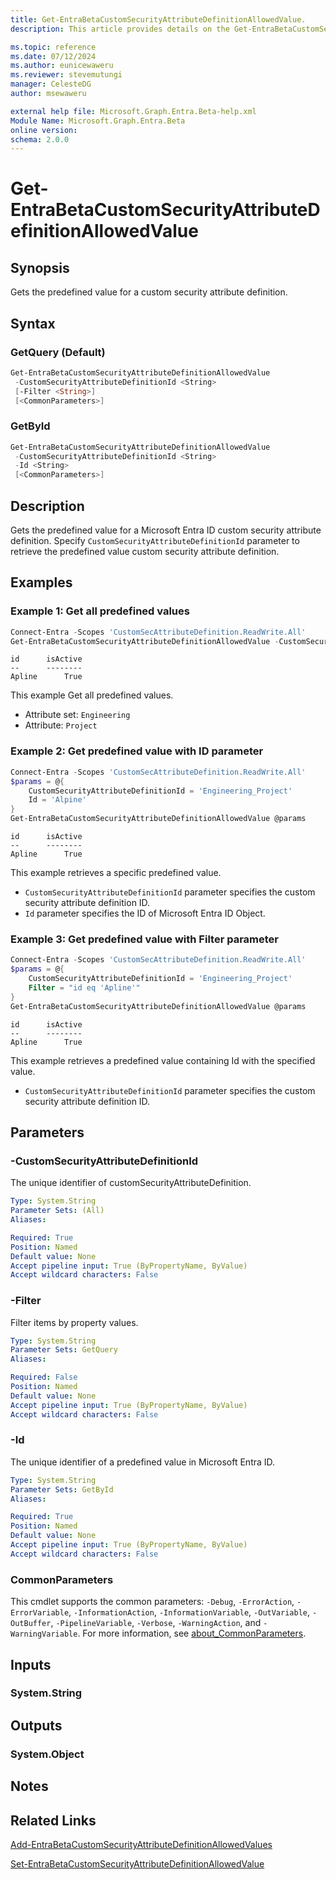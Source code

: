 ```yaml
---
title: Get-EntraBetaCustomSecurityAttributeDefinitionAllowedValue.
description: This article provides details on the Get-EntraBetaCustomSecurityAttributeDefinitionAllowedValue command.

ms.topic: reference
ms.date: 07/12/2024
ms.author: eunicewaweru
ms.reviewer: stevemutungi
manager: CelesteDG
author: msewaweru

external help file: Microsoft.Graph.Entra.Beta-help.xml
Module Name: Microsoft.Graph.Entra.Beta
online version:
schema: 2.0.0
---
```


# Get-EntraBetaCustomSecurityAttributeDefinitionAllowedValue

## Synopsis

Gets the predefined value for a custom security attribute definition.

## Syntax

### GetQuery (Default)

```powershell
Get-EntraBetaCustomSecurityAttributeDefinitionAllowedValue 
 -CustomSecurityAttributeDefinitionId <String> 
 [-Filter <String>]
 [<CommonParameters>]
```

### GetById

```powershell
Get-EntraBetaCustomSecurityAttributeDefinitionAllowedValue 
 -CustomSecurityAttributeDefinitionId <String>
 -Id <String> 
 [<CommonParameters>]
```

## Description

Gets the predefined value for a Microsoft Entra ID custom security attribute definition. Specify `CustomSecurityAttributeDefinitionId` parameter to retrieve the predefined value custom security attribute definition.

## Examples

### Example 1: Get all predefined values

```powershell
Connect-Entra -Scopes 'CustomSecAttributeDefinition.ReadWrite.All'
Get-EntraBetaCustomSecurityAttributeDefinitionAllowedValue -CustomSecurityAttributeDefinitionId 'Engineering_Project'
```

```output
id      isActive
--      --------
Apline      True
```

This example Get all predefined values.

- Attribute set: `Engineering`
- Attribute: `Project`

### Example 2: Get predefined value with ID parameter

```powershell
Connect-Entra -Scopes 'CustomSecAttributeDefinition.ReadWrite.All'
$params = @{
    CustomSecurityAttributeDefinitionId = 'Engineering_Project'
    Id = 'Alpine'
}
Get-EntraBetaCustomSecurityAttributeDefinitionAllowedValue @params
```

```output
id      isActive
--      --------
Apline      True
```

This example retrieves a specific predefined value.

- `CustomSecurityAttributeDefinitionId` parameter specifies the custom security attribute definition ID.
- `Id` parameter specifies the ID of Microsoft Entra ID Object.

### Example 3: Get predefined value with Filter parameter

```powershell
Connect-Entra -Scopes 'CustomSecAttributeDefinition.ReadWrite.All'
$params = @{
    CustomSecurityAttributeDefinitionId = 'Engineering_Project'
    Filter = "id eq 'Apline'"
}
Get-EntraBetaCustomSecurityAttributeDefinitionAllowedValue @params
```

```output
id      isActive
--      --------
Apline      True
```

This example retrieves a predefined value containing Id with the specified value.

- `CustomSecurityAttributeDefinitionId` parameter specifies the custom security attribute definition ID.

## Parameters

### -CustomSecurityAttributeDefinitionId

The unique identifier of customSecurityAttributeDefinition.

```yaml
Type: System.String
Parameter Sets: (All)
Aliases:

Required: True
Position: Named
Default value: None
Accept pipeline input: True (ByPropertyName, ByValue)
Accept wildcard characters: False
```

### -Filter

Filter items by property values.

```yaml
Type: System.String
Parameter Sets: GetQuery
Aliases:

Required: False
Position: Named
Default value: None
Accept pipeline input: True (ByPropertyName, ByValue)
Accept wildcard characters: False
```

### -Id

The unique identifier of a predefined value in Microsoft Entra ID.

```yaml
Type: System.String
Parameter Sets: GetById
Aliases:

Required: True
Position: Named
Default value: None
Accept pipeline input: True (ByPropertyName, ByValue)
Accept wildcard characters: False
```

### CommonParameters

This cmdlet supports the common parameters: `-Debug`, `-ErrorAction`, `-ErrorVariable`, `-InformationAction`, `-InformationVariable`, `-OutVariable`, `-OutBuffer`, `-PipelineVariable`, `-Verbose`, `-WarningAction`, and `-WarningVariable`. For more information, see [about_CommonParameters](https://go.microsoft.com/fwlink/?LinkID=113216).

## Inputs

### System.String

## Outputs

### System.Object

## Notes

## Related Links

[Add-EntraBetaCustomSecurityAttributeDefinitionAllowedValues](Add-EntraBetaCustomSecurityAttributeDefinitionAllowedValues.md)

[Set-EntraBetaCustomSecurityAttributeDefinitionAllowedValue](Set-EntraBetaCustomSecurityAttributeDefinitionAllowedValue.md)
